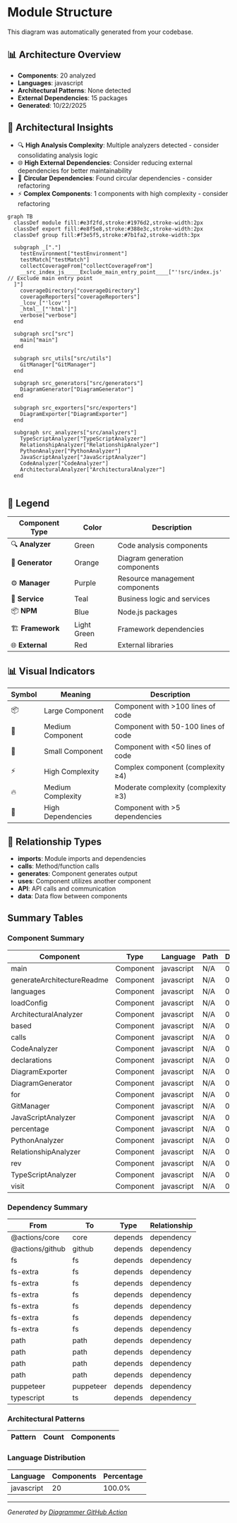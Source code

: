 # Module Structure

This diagram was automatically generated from your codebase.

## 📊 Architecture Overview

- **Components**: 20 analyzed
- **Languages**: javascript
- **Architectural Patterns**: None detected
- **External Dependencies**: 15 packages
- **Generated**: 10/22/2025

## 🧠 Architectural Insights

- 🔍 **High Analysis Complexity**: Multiple analyzers detected - consider consolidating analysis logic
- 🌐 **High External Dependencies**: Consider reducing external dependencies for better maintainability
- 🔄 **Circular Dependencies**: Found circular dependencies - consider refactoring
- ⚡ **Complex Components**: 1 components with high complexity - consider refactoring





```mermaid
graph TB
  classDef module fill:#e3f2fd,stroke:#1976d2,stroke-width:2px
  classDef export fill:#e8f5e8,stroke:#388e3c,stroke-width:2px
  classDef group fill:#f3e5f5,stroke:#7b1fa2,stroke-width:3px

  subgraph _["."]
    testEnvironment["testEnvironment"]
    testMatch["testMatch"]
    collectCoverageFrom["collectCoverageFrom"]
    __src_index_js_____Exclude_main_entry_point____["'!src/index.js' // Exclude main entry point
  ]"]
    coverageDirectory["coverageDirectory"]
    coverageReporters["coverageReporters"]
    _lcov_["'lcov'"]
    _html__["'html']"]
    verbose["verbose"]
  end

  subgraph src["src"]
    main["main"]
  end

  subgraph src_utils["src/utils"]
    GitManager["GitManager"]
  end

  subgraph src_generators["src/generators"]
    DiagramGenerator["DiagramGenerator"]
  end

  subgraph src_exporters["src/exporters"]
    DiagramExporter["DiagramExporter"]
  end

  subgraph src_analyzers["src/analyzers"]
    TypeScriptAnalyzer["TypeScriptAnalyzer"]
    RelationshipAnalyzer["RelationshipAnalyzer"]
    PythonAnalyzer["PythonAnalyzer"]
    JavaScriptAnalyzer["JavaScriptAnalyzer"]
    CodeAnalyzer["CodeAnalyzer"]
    ArchitecturalAnalyzer["ArchitecturalAnalyzer"]
  end


```

## 🎨 Legend

| Component Type | Color | Description |
|---|---|---|
| 🔍 **Analyzer** | Green | Code analysis components |
| 🎨 **Generator** | Orange | Diagram generation components |
| ⚙️ **Manager** | Purple | Resource management components |
| 🔧 **Service** | Teal | Business logic and services |
| 📦 **NPM** | Blue | Node.js packages |
| 🏗️ **Framework** | Light Green | Framework dependencies |
| 🌐 **External** | Red | External libraries |

## 📊 Visual Indicators

| Symbol | Meaning | Description |
|---|---|---|
| 📦 | Large Component | Component with >100 lines of code |
| 📄 | Medium Component | Component with 50-100 lines of code |
| 📝 | Small Component | Component with <50 lines of code |
| ⚡ | High Complexity | Complex component (complexity ≥4) |
| 🔥 | Medium Complexity | Moderate complexity (complexity ≥3) |
| 🔗 | High Dependencies | Component with >5 dependencies |

## 🔗 Relationship Types

- **imports**: Module imports and dependencies
- **calls**: Method/function calls
- **generates**: Component generates output
- **uses**: Component utilizes another component
- **API**: API calls and communication
- **data**: Data flow between components


## Summary Tables

### Component Summary

| Component | Type | Language | Path | Dependencies |
|-----------|------|----------|------|-------------|
| main | Component | javascript | N/A | 0 |
| generateArchitectureReadme | Component | javascript | N/A | 0 |
| languages | Component | javascript | N/A | 0 |
| loadConfig | Component | javascript | N/A | 0 |
| ArchitecturalAnalyzer | Component | javascript | N/A | 0 |
| based | Component | javascript | N/A | 0 |
| calls | Component | javascript | N/A | 0 |
| CodeAnalyzer | Component | javascript | N/A | 0 |
| declarations | Component | javascript | N/A | 0 |
| DiagramExporter | Component | javascript | N/A | 0 |
| DiagramGenerator | Component | javascript | N/A | 0 |
| for | Component | javascript | N/A | 0 |
| GitManager | Component | javascript | N/A | 0 |
| JavaScriptAnalyzer | Component | javascript | N/A | 0 |
| percentage | Component | javascript | N/A | 0 |
| PythonAnalyzer | Component | javascript | N/A | 0 |
| RelationshipAnalyzer | Component | javascript | N/A | 0 |
| rev | Component | javascript | N/A | 0 |
| TypeScriptAnalyzer | Component | javascript | N/A | 0 |
| visit | Component | javascript | N/A | 0 |

### Dependency Summary

| From | To | Type | Relationship |
|------|---|------|-------------|
| @actions/core | core | depends | dependency |
| @actions/github | github | depends | dependency |
| fs | fs | depends | dependency |
| fs-extra | fs | depends | dependency |
| fs-extra | fs | depends | dependency |
| fs-extra | fs | depends | dependency |
| fs-extra | fs | depends | dependency |
| fs-extra | fs | depends | dependency |
| fs-extra | fs | depends | dependency |
| path | path | depends | dependency |
| path | path | depends | dependency |
| path | path | depends | dependency |
| path | path | depends | dependency |
| puppeteer | puppeteer | depends | dependency |
| typescript | ts | depends | dependency |

### Architectural Patterns

| Pattern | Count | Components |
|---------|-------|------------|

### Language Distribution

| Language | Components | Percentage |
|----------|------------|------------|
| javascript | 20 | 100.0% |



---
*Generated by [Diagrammer GitHub Action](https://github.com/samjhill/diagrammer)*
